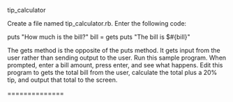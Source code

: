 tip_calculator

Create a file named tip_calculator.rb. Enter the following code:

puts "How much is the bill?"
bill = gets
puts "The bill is $#{bill}"

The gets method is the opposite of the puts method. It gets input from the user rather than sending output to the user.
Run this sample program. When prompted, enter a bill amount, press enter, and see what happens.
Edit this program to gets the total bill from the user, calculate the total plus a 20% tip, and output that total to the screen.

==============
